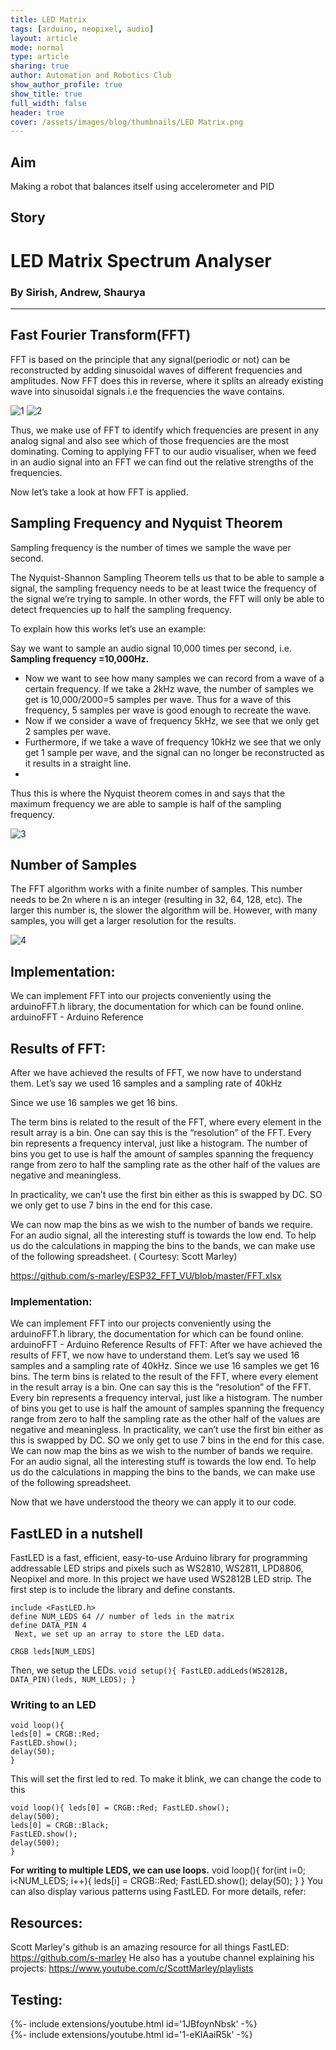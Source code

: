 ```yaml
---
title: LED Matrix
tags: [arduino, neopixel, audio]
layout: article
mode: normal
type: article
sharing: true
author: Automation and Robotics Club
show_author_profile: true
show_title: true
full_width: false
header: true
cover: /assets/images/blog/thumbnails/LED Matrix.png
---
```


## Aim
Making a robot that balances itself using accelerometer and PID
<!--more-->
## Story
# LED Matrix Spectrum Analyser
### By Sirish, Andrew, Shaurya
---

## Fast Fourier Transform(FFT)
 
FFT is based on the principle that any signal(periodic or not) can be reconstructed by adding sinusoidal waves of different frequencies and amplitudes. Now FFT does this in reverse, where it splits an already existing wave into sinusoidal signals i.e the frequencies the wave contains.






<img src="{{site.baseurl}}/assets/images/blog/LED-Matrix/1.png" alt="1" width=auto height=auto>



<img src="{{site.baseurl}}/assets/images/blog/LED-Matrix/2.png" alt="2" width=auto height=auto>






Thus, we make use of FFT to identify which frequencies are present in any analog signal and also see which of those frequencies are the most dominating.
Coming to applying FFT to our audio visualiser, when we feed in an audio signal into an FFT we can find out the relative strengths of the frequencies.

Now let’s take a look at how FFT is applied.

## Sampling Frequency and Nyquist Theorem
Sampling frequency is the number of times we sample the wave per second.

The Nyquist-Shannon Sampling Theorem tells us that to be able to sample a signal, the sampling frequency needs to be at least twice the frequency of the signal we’re trying to sample.
In other words, the FFT will only be able to detect frequencies up to half the sampling frequency.

To explain how this works let’s use an example:

Say we want to sample an audio signal 10,000 times per second, i.e. 
**Sampling frequency =10,000Hz.**
- Now we want to see how many samples we can record from a wave of a certain frequency.
If we take a 2kHz wave, the number of samples we get is 10,000/2000=5 samples per wave.
Thus for a wave of this frequency, 5 samples per wave is good enough to recreate the wave.
- Now if we consider a wave of frequency 5kHz, we see that we only get 2 samples per wave.
- Furthermore, if we take a wave of frequency 10kHz we see that we only get 1 sample per wave, and the signal can no longer be reconstructed as it results in a straight line.
- 
Thus this is where the Nyquist theorem comes in and says that the maximum frequency we are able to sample is half of the sampling frequency.

<img src="{{site.baseurl}}/assets/images/blog/LED-Matrix/3.png" alt="3" width=auto height=auto>



## Number of Samples
The FFT algorithm works with a finite number of samples. This number needs to be 2n where n is an integer (resulting in 32, 64, 128, etc). The larger this number is, the slower the algorithm will be. However, with many samples, you will get a larger resolution for the results.

<img src="{{site.baseurl}}/assets/images/blog/LED-Matrix/4.png" alt="4" width=auto height=auto>

## Implementation:
We can implement FFT into our projects conveniently using the arduinoFFT.h library, the documentation for which can be found online.
arduinoFFT - Arduino Reference

## Results of FFT:

After we have achieved the results of FFT, we now have to understand them.
Let’s say we used 16 samples and a sampling rate of 40kHz

Since we use 16 samples we get 16 bins.

The term bins is related to the result of the FFT, where every element in the result array is a bin. One can say this is the “resolution” of the FFT. Every bin represents a frequency interval, just like a histogram. The number of bins you get to use is half the amount of samples spanning the frequency range from zero to half the sampling rate as the other half of the values are negative and meaningless.

In practicality, we can’t use the first bin either as this is swapped by DC. SO we only get to use 7 bins in the end for this case.

We can now map the bins as we wish to the number of bands we require.
For an audio signal, all the interesting stuff is towards the low end.
To help us do the calculations in mapping the bins to the bands, we can make use of the following spreadsheet. ( Courtesy: Scott Marley)

https://github.com/s-marley/ESP32_FFT_VU/blob/master/FFT.xlsx


### Implementation:
We can implement FFT into our projects conveniently using the arduinoFFT.h library, the documentation for which can be found online.
arduinoFFT - Arduino Reference
Results of FFT:
After we have achieved the results of FFT, we now have to understand them.
Let’s say we used 16 samples and a sampling rate of 40kHz.
Since we use 16 samples we get 16 bins.
The term bins is related to the result of the FFT, where every element in the result array is a bin. One can say this is the “resolution” of the FFT. Every bin represents a frequency interval, just like a histogram. The number of bins you get to use is half the amount of samples spanning the frequency range from zero to half the sampling rate as the other half of the values are negative and meaningless.
In practicality, we can’t use the first bin either as this is swapped by DC. SO we only get to use 7 bins in the end for this case.
We can now map the bins as we wish to the number of bands we require.
For an audio signal, all the interesting stuff is towards the low end. To help us do the calculations in mapping the bins to the bands, we can make use of the following spreadsheet.

Now that we have understood the theory we can apply it to our code.

## FastLED in a nutshell

FastLED is a fast, efficient, easy-to-use Arduino library for programming addressable LED strips and pixels such as WS2810, WS2811,
LPD8806, Neopixel and more. In this project we have used WS2812B LED strip. The first step is to include the library and define constants. 
```
include <FastLED.h> 
define NUM_LEDS 64 // number of leds in the matrix 
define DATA_PIN 4 
 Next, we set up an array to store the LED data.

CRGB leds[NUM_LEDS]
```
Then, we setup the LEDs.
`void setup(){ FastLED.addLeds(WS2812B, DATA_PIN)(leds, NUM_LEDS); }` 

### Writing to an LED 
```
void loop(){
leds[0] = CRGB::Red;
FastLED.show();
delay(50);
}
```

This will set the first led to red. To make it blink, we can change the code to this
```
void loop(){ leds[0] = CRGB::Red; FastLED.show();
delay(500); 
leds[0] = CRGB::Black;
FastLED.show();
delay(500);
}
``` 
**For writing to multiple LEDS, we can use loops.**
void loop(){ for(int i=0; i<NUM_LEDS; i++){ leds[i] = CRGB::Red;
FastLED.show(); delay(50); } } 
You can also display various patterns using FastLED.
For more details, refer:

## Resources: 

Scott Marley's github is an amazing resource for all things FastLED: https://github.com/s-marley
He also has a youtube channel explaining his projects: https://www.youtube.com/c/ScottMarley/playlists

## Testing:

<div>{%- include extensions/youtube.html id='1JBfoynNbsk' -%}</div>

<div>{%- include extensions/youtube.html id='1-eKlAaiR5k' -%}</div>

